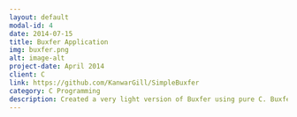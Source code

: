 ```yaml
---
layout: default
modal-id: 4
date: 2014-07-15
title: Buxfer Application
img: buxfer.png
alt: image-alt
project-date: April 2014
client: C
link: https://github.com/KanwarGill/SimpleBuxfer
category: C Programming
description: Created a very light version of Buxfer using pure C. Buxfer is a service that lets groups of people track shared expenses. For example, roommates might want to track shared expenses such as rent, utilities, and groceries, or colleagues might want to keep track of shared lunch bills. For each expense, Buxfer records the person who paid the expense and the expense cost. It allows group members to examine the amount that individuals have paid, look at the history of all transactions, or determine the group member that is currently owing the most.
---
```

